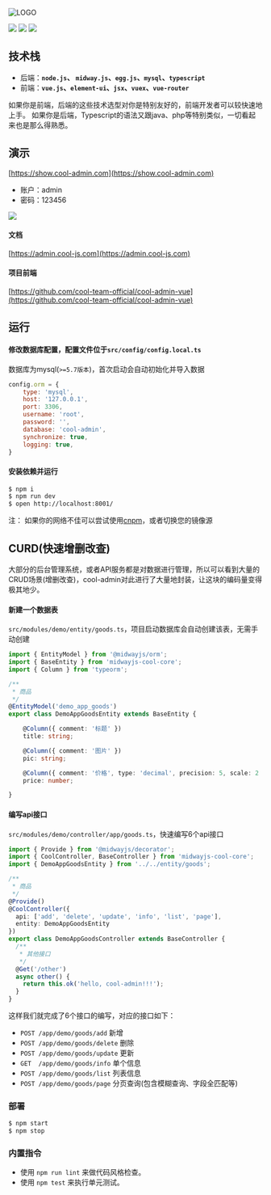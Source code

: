![LOGO](https://cool-show.oss-cn-shanghai.aliyuncs.com/admin/logo.png)

![](https://img.shields.io/badge/license-MIT-green?style=flat-square) ![](https://img.shields.io/github/package-json/v/cool-team-official/cool-admin-midway?style=flat-square) ![](https://img.shields.io/github/last-commit/cool-team-official/cool-admin-midway?style=flat-square)


## 技术栈

* 后端：**`node.js`、 `midway.js`、`egg.js`、`mysql`、`typescript`**
* 前端：**`vue.js`、`element-ui`、`jsx`、`vuex`、`vue-router`**

如果你是前端，后端的这些技术选型对你是特别友好的，前端开发者可以较快速地上手。
如果你是后端，Typescript的语法又跟java、php等特别类似，一切看起来也是那么得熟悉。

<!-- 在此次添加使用文档 -->
## 演示
[https://show.cool-admin.com](https://show.cool-admin.com)

* 账户：admin
* 密码：123456

![](https://cool-show.oss-cn-shanghai.aliyuncs.com/admin/home-mini.png)
#### 文档
[https://admin.cool-js.com](https://admin.cool-js.com)

#### 项目前端

[https://github.com/cool-team-official/cool-admin-vue](https://github.com/cool-team-official/cool-admin-vue)

## 运行

#### 修改数据库配置，配置文件位于`src/config/config.local.ts`

数据库为mysql(`>=5.7版本`)，首次启动会自动初始化并导入数据

```js
config.orm = {
    type: 'mysql',
    host: '127.0.0.1',
    port: 3306,
    username: 'root',
    password: '',
    database: 'cool-admin',
    synchronize: true,
    logging: true,
}
```

#### 安装依赖并运行

```bash
$ npm i
$ npm run dev
$ open http://localhost:8001/
```

注： 如果你的网络不佳可以尝试使用[cnpm](https://developer.aliyun.com/mirror/NPM?from=tnpm)，或者切换您的镜像源

## CURD(快速增删改查)

大部分的后台管理系统，或者API服务都是对数据进行管理，所以可以看到大量的CRUD场景(增删改查)，cool-admin对此进行了大量地封装，让这块的编码量变得极其地少。


#### 新建一个数据表

`src/modules/demo/entity/goods.ts`，项目启动数据库会自动创建该表，无需手动创建

```ts
import { EntityModel } from '@midwayjs/orm';
import { BaseEntity } from 'midwayjs-cool-core';
import { Column } from 'typeorm';

/**
 * 商品
 */
@EntityModel('demo_app_goods')
export class DemoAppGoodsEntity extends BaseEntity {

    @Column({ comment: '标题' })
    title: string;

    @Column({ comment: '图片' })
    pic: string;

    @Column({ comment: '价格', type: 'decimal', precision: 5, scale: 2 })
    price: number;

}

```

#### 编写api接口

`src/modules/demo/controller/app/goods.ts`，快速编写6个api接口

```ts
import { Provide } from '@midwayjs/decorator';
import { CoolController, BaseController } from 'midwayjs-cool-core';
import { DemoAppGoodsEntity } from '../../entity/goods';

/**
 * 商品
 */
@Provide()
@CoolController({
  api: ['add', 'delete', 'update', 'info', 'list', 'page'],
  entity: DemoAppGoodsEntity
})
export class DemoAppGoodsController extends BaseController {
  /**
   * 其他接口
   */
  @Get('/other')
  async other() {
    return this.ok('hello, cool-admin!!!');
  }
}
```

这样我们就完成了6个接口的编写，对应的接口如下：

- `POST /app/demo/goods/add` 新增
- `POST /app/demo/goods/delete` 删除
- `POST /app/demo/goods/update` 更新
- `GET  /app/demo/goods/info` 单个信息
- `POST /app/demo/goods/list` 列表信息
- `POST /app/demo/goods/page` 分页查询(包含模糊查询、字段全匹配等)


### 部署

```bash
$ npm start
$ npm stop
```

### 内置指令

- 使用 `npm run lint` 来做代码风格检查。
- 使用 `npm test` 来执行单元测试。


[midway]: https://midwayjs.org
